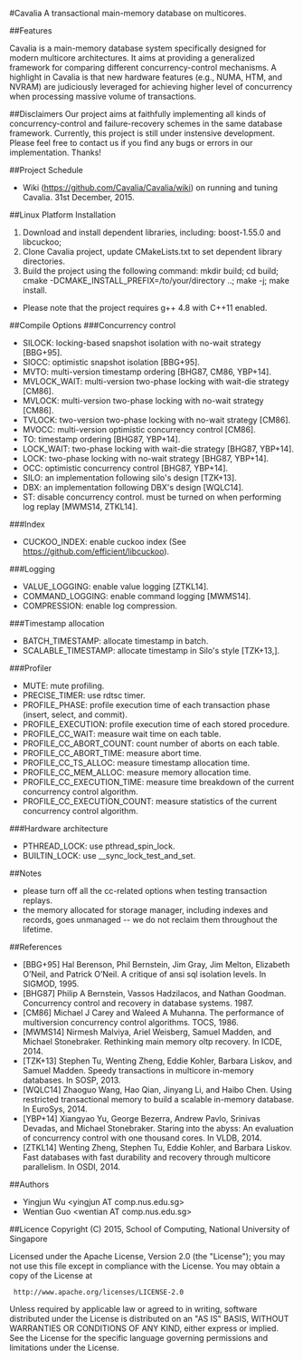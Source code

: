 #Cavalia
A transactional main-memory database on multicores.

##Features

Cavalia is a main-memory database system specifically designed for modern multicore architectures. It aims at providing a generalized framework for comparing different concurrency-control mechanisms. A highlight in Cavalia is that new hardware features (e.g., NUMA, HTM, and NVRAM) are judiciously leveraged for achieving higher level of concurrency when processing massive volume of transactions. 

##Disclaimers
Our project aims at faithfully implementing all kinds of concurrency-control and failure-recovery schemes in the same database framework. Currently, this project is still under instensive development. Please feel free to contact us if you find any bugs or errors in our implementation. Thanks!

##Project Schedule
* Wiki (https://github.com/Cavalia/Cavalia/wiki) on running and tuning Cavalia. 31st December, 2015.

##Linux Platform Installation

1. Download and install dependent libraries, including: boost-1.55.0 and libcuckoo;
2. Clone Cavalia project, update CMakeLists.txt to set dependent library directories. 
3. Build the project using the following command: mkdir build; cd build; cmake -DCMAKE_INSTALL_PREFIX=/to/your/directory ..; make -j; make install.
* Please note that the project requires g++ 4.8 with C++11 enabled.


##Compile Options
###Concurrency control
* SILOCK: locking-based snapshot isolation with no-wait strategy [BBG+95].
* SIOCC: optimistic snapshot isolation [BBG+95].
* MVTO: multi-version timestamp ordering [BHG87, CM86, YBP+14].
* MVLOCK_WAIT: multi-version two-phase locking with wait-die strategy [CM86].
* MVLOCK: multi-version two-phase locking with no-wait strategy [CM86].
* TVLOCK: two-version two-phase locking with no-wait strategy [CM86].
* MVOCC: multi-version optimistic concurrency control [CM86].
* TO: timestamp ordering [BHG87, YBP+14].
* LOCK_WAIT: two-phase locking with wait-die strategy [BHG87, YBP+14].
* LOCK: two-phase locking with no-wait strategy [BHG87, YBP+14].
* OCC: optimistic concurrency control [BHG87, YBP+14].
* SILO: an implementation following silo's design [TZK+13].
* DBX: an implementation following DBX's design [WQLC14].
* ST: disable concurrency control. must be turned on when performing log replay [MWMS14, ZTKL14].

###Index
* CUCKOO_INDEX: enable cuckoo index (See https://github.com/efficient/libcuckoo).

###Logging
* VALUE_LOGGING: enable value logging [ZTKL14].
* COMMAND_LOGGING: enable command logging [MWMS14].
* COMPRESSION: enable log compression.

###Timestamp allocation
* BATCH_TIMESTAMP: allocate timestamp in batch.
* SCALABLE_TIMESTAMP: allocate timestamp in Silo's style [TZK+13,].

###Profiler
* MUTE: mute profiling.
* PRECISE_TIMER: use rdtsc timer.
* PROFILE_PHASE: profile execution time of each transaction phase (insert, select, and commit).
* PROFILE_EXECUTION: profile execution time of each stored procedure.
* PROFILE_CC_WAIT: measure wait time on each table.
* PROFILE_CC_ABORT_COUNT: count number of aborts on each table.
* PROFILE_CC_ABORT_TIME: measure abort time.
* PROFILE_CC_TS_ALLOC: measure timestamp allocation time.
* PROFILE_CC_MEM_ALLOC: measure memory allocation time.
* PROFILE_CC_EXECUTION_TIME: measure time breakdown of the current concurrency control algorithm.
* PROFILE_CC_EXECUTION_COUNT: measure statistics of the current concurrency control algorithm.

###Hardware architecture
* PTHREAD_LOCK: use pthread_spin_lock.
* BUILTIN_LOCK: use __sync_lock_test_and_set.

##Notes
* please turn off all the cc-related options when testing transaction replays.
* the memory allocated for storage manager, including indexes and records, goes unmanaged -- we do not reclaim them throughout the lifetime.

##References
* [BBG+95] Hal Berenson, Phil Bernstein, Jim Gray, Jim Melton, Elizabeth O’Neil, and Patrick O’Neil. A critique of ansi sql isolation levels. In SIGMOD, 1995.
* [BHG87] Philip A Bernstein, Vassos Hadzilacos, and Nathan Goodman. Concurrency control and recovery in database systems. 1987.
* [CM86] Michael J Carey and Waleed A Muhanna. The performance of multiversion concurrency control
algorithms. TOCS, 1986.
* [MWMS14] Nirmesh Malviya, Ariel Weisberg, Samuel Madden,
and Michael Stonebraker. Rethinking main memory
oltp recovery. In ICDE, 2014.
* [TZK+13] Stephen Tu, Wenting Zheng, Eddie Kohler, Barbara
Liskov, and Samuel Madden. Speedy transactions in
multicore in-memory databases. In SOSP, 2013.
* [WQLC14] Zhaoguo Wang, Hao Qian, Jinyang Li, and Haibo
Chen. Using restricted transactional memory to build
a scalable in-memory database. In EuroSys, 2014.
* [YBP+14] Xiangyao Yu, George Bezerra, Andrew Pavlo,
Srinivas Devadas, and Michael Stonebraker. Staring
into the abyss: An evaluation of concurrency control
with one thousand cores. In VLDB, 2014.
* [ZTKL14] Wenting Zheng, Stephen Tu, Eddie Kohler, and
Barbara Liskov. Fast databases with fast durability
and recovery through multicore parallelism. In
OSDI, 2014.


##Authors
* Yingjun Wu \<yingjun AT comp.nus.edu.sg\>
* Wentian Guo \<wentian AT comp.nus.edu.sg\>

##Licence
Copyright (C) 2015, School of Computing, National University of Singapore

Licensed under the Apache License, Version 2.0 (the "License");
you may not use this file except in compliance with the License.
You may obtain a copy of the License at

     http://www.apache.org/licenses/LICENSE-2.0

Unless required by applicable law or agreed to in writing, software
distributed under the License is distributed on an "AS IS" BASIS,
WITHOUT WARRANTIES OR CONDITIONS OF ANY KIND, either express or implied.
See the License for the specific language governing permissions and
limitations under the License.

